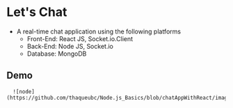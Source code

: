 # Let's Chat
  - A real-time chat application using the following platforms
    - Front-End: React JS, Socket.io.Client
    - Back-End: Node JS, Socket.io
    - Database: MongoDB
   
  ## Demo 
      ![node](https://github.com/thaqueubc/Node.js_Basics/blob/chatAppWithReact/images/chat_app.gif)
